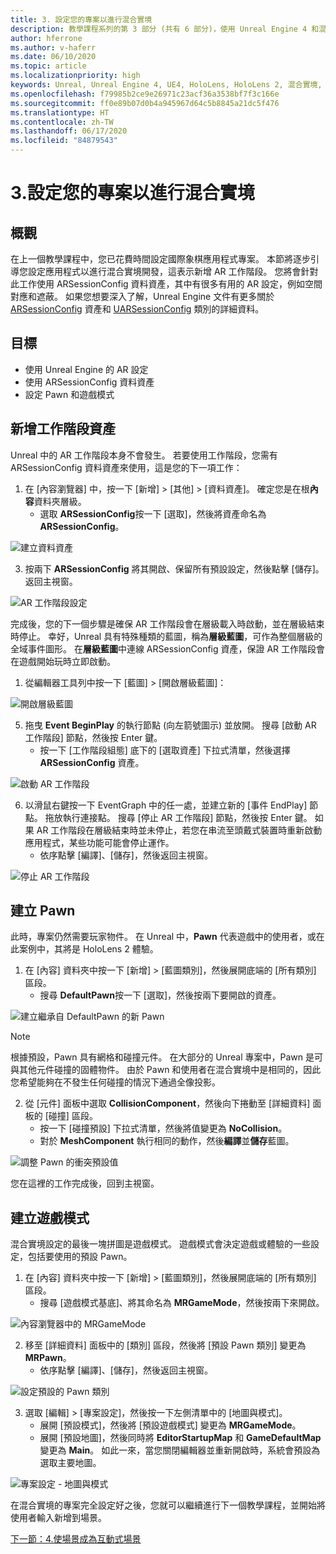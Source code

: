 ```yaml
---
title: 3. 設定您的專案以進行混合實境
description: 教學課程系列的第 3 部分 (共有 6 部分)，使用 Unreal Engine 4 和混合實境工具組 UX 工具外掛程式來建置簡單的國際象棋應用程式
author: hferrone
ms.author: v-haferr
ms.date: 06/10/2020
ms.topic: article
ms.localizationpriority: high
keywords: Unreal, Unreal Engine 4, UE4, HoloLens, HoloLens 2, 混合實境, 教學課程, 開始使用, mrtk, uxt, UX 工具, 文件
ms.openlocfilehash: f79985b2ce9e26971c23acf36a3538bf7f3c166e
ms.sourcegitcommit: ff0e89b07d0b4a945967d64c5b8845a21dc5f476
ms.translationtype: HT
ms.contentlocale: zh-TW
ms.lasthandoff: 06/17/2020
ms.locfileid: "84879543"
---
```

# <a name="3-setting-up-your-project-for-mixed-reality"></a>3.設定您的專案以進行混合實境

## <a name="overview"></a>概觀

在上一個教學課程中，您已花費時間設定國際象棋應用程式專案。 本節將逐步引導您設定應用程式以進行混合實境開發，這表示新增 AR 工作階段。 您將會針對此工作使用 ARSessionConfig 資料資產，其中有很多有用的 AR 設定，例如空間對應和遮蔽。 如果您想要深入了解，Unreal Engine 文件有更多關於 [ARSessionConfig](https://docs.unrealengine.com/en-US/PythonAPI/class/ARSessionConfig.html) 資產和 [UARSessionConfig](https://docs.unrealengine.com/en-US/API/Runtime/AugmentedReality/UARSessionConfig/index.html) 類別的詳細資料。

## <a name="objectives"></a>目標
* 使用 Unreal Engine 的 AR 設定 
* 使用 ARSessionConfig 資料資產
* 設定 Pawn 和遊戲模式

## <a name="adding-the-session-asset"></a>新增工作階段資產
Unreal 中的 AR 工作階段本身不會發生。 若要使用工作階段，您需有 ARSessionConfig 資料資產來使用，這是您的下一項工作：

1. 在 [內容瀏覽器] 中，按一下 [新增] > [其他] > [資料資產]。 確定您是在根**內容**資料夾層級。 
    * 選取 **ARSessionConfig**按一下 [選取]，然後將資產命名為 **ARSessionConfig**。

![建立資料資產](images/unreal-uxt/3-createasset.PNG)

3. 按兩下 **ARSessionConfig** 將其開啟、保留所有預設設定，然後點擊 [儲存]。 返回主視窗。 

![AR 工作階段設定](images/unreal-uxt/3-arsessionconfig.PNG)

完成後，您的下一個步驟是確保 AR 工作階段會在層級載入時啟動，並在層級結束時停止。 幸好，Unreal 具有特殊種類的藍圖，稱為**層級藍圖**，可作為整個層級的全域事件圖形。 在**層級藍圖**中連線 ARSessionConfig 資產，保證 AR 工作階段會在遊戲開始玩時立即啟動。

1. 從編輯器工具列中按一下 [藍圖] > [開啟層級藍圖]： 

![開啟層級藍圖](images/unreal-uxt/3-level-blueprint.PNG)

5. 拖曳 **Event BeginPlay** 的執行節點 (向左箭號圖示) 並放開。 搜尋 [啟動 AR 工作階段] 節點，然後按 Enter 鍵。  
    * 按一下 [工作階段組態] 底下的 [選取資產] 下拉式清單，然後選擇 **ARSessionConfig** 資產。 

![啟動 AR 工作階段](images/unreal-uxt/3-start-ar-session.PNG)

6. 以滑鼠右鍵按一下 EventGraph 中的任一處，並建立新的 [事件 EndPlay] 節點。 拖放執行連接點。 搜尋 [停止 AR 工作階段] 節點，然後按 Enter 鍵。 如果 AR 工作階段在層級結束時並未停止，若您在串流至頭戴式裝置時重新啟動應用程式，某些功能可能會停止運作。 
    * 依序點擊 [編譯]、[儲存]，然後返回主視窗。

![停止 AR 工作階段](images/unreal-uxt/3-stoparsession.PNG)

## <a name="create-a-pawn"></a>建立 Pawn
此時，專案仍然需要玩家物件。 在 Unreal 中，**Pawn** 代表遊戲中的使用者，或在此案例中，其將是 HoloLens 2 體驗。

1. 在 [內容] 資料夾中按一下 [新增] > [藍圖類別]，然後展開底端的 [所有類別] 區段。 
    * 搜尋 **DefaultPawn**按一下 [選取]，然後按兩下要開啟的資產。 

![建立繼承自 DefaultPawn 的新 Pawn](images/unreal-uxt/3-defaultpawn.PNG)

> [!NOTE]
> 根據預設，Pawn 具有網格和碰撞元件。 在大部分的 Unreal 專案中，Pawn 是可與其他元件碰撞的固體物件。 由於 Pawn 和使用者在混合實境中是相同的，因此您希望能夠在不發生任何碰撞的情況下通過全像投影。 

2. 從 [元件] 面板中選取 **CollisionComponent**，然後向下捲動至 [詳細資料] 面板的 [碰撞] 區段。 
    * 按一下 [碰撞預設] 下拉式清單，然後將值變更為 **NoCollision**。 
    * 對於 **MeshComponent** 執行相同的動作，然後**編譯**並**儲存**藍圖。 

![調整 Pawn 的衝突預設值](images/unreal-uxt/3-nocollision.PNG)

您在這裡的工作完成後，回到主視窗。

## <a name="create-a-game-mode"></a>建立遊戲模式
混合實境設定的最後一塊拼圖是遊戲模式。 遊戲模式會決定遊戲或體驗的一些設定，包括要使用的預設 Pawn。

1.  在 [內容] 資料夾中按一下 [新增] > [藍圖類別]，然後展開底端的 [所有類別] 區段。 
    * 搜尋 [遊戲模式基底]、將其命名為 **MRGameMode**，然後按兩下來開啟。 

![內容瀏覽器中的 MRGameMode](images/unreal-uxt/3-gamemode.PNG)

2.  移至 [詳細資料] 面板中的 [類別] 區段，然後將 [預設 Pawn 類別] 變更為 **MRPawn**。 
    * 依序點擊 [編譯]、[儲存]，然後返回主視窗。 

![設定預設的 Pawn 類別](images/unreal-uxt/3-setpawn.PNG)

3.  選取 [編輯] > [專案設定]，然後按一下左側清單中的 [地圖與模式]。 
    * 展開 [預設模式]，然後將 [預設遊戲模式] 變更為 **MRGameMode**。 
    * 展開 [預設地圖]，然後同時將 **EditorStartupMap** 和 **GameDefaultMap** 變更為 **Main**。 如此一來，當您關閉編輯器並重新開啟時，系統會預設為選取主要地圖。

![專案設定 - 地圖與模式](images/unreal-uxt/3-mapsandmodes.PNG)

在混合實境的專案完全設定好之後，您就可以繼續進行下一個教學課程，並開始將使用者輸入新增到場景。 

[下一節：4.使場景成為互動式場景](unreal-uxt-ch4.md)